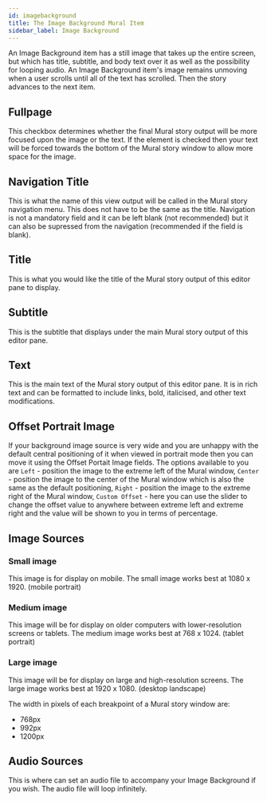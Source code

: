 ```yaml
---
id: imagebackground
title: The Image Background Mural Item
sidebar_label: Image Background
---
```


An Image Background item has a still image that takes up the entire screen, but which has title, subtitle, and body text over it as well as the possibility for looping audio. An Image Background item's image remains unmoving when a user scrolls until all of the text has scrolled. Then the story advances to the next item.

## Fullpage

This checkbox determines whether the final Mural story output will be more focused upon the image or the text. If the element is checked then your text will be forced towards the bottom of the Mural story window to allow more space for the image.

## Navigation Title

This is what the name of this view output will be called in the Mural story navigation menu. This does not have to be the same as the title.
Navigation is not a mandatory field and it can be left blank (not recommended) but it can also be supressed from the navigation (recommended if the field is blank).

## Title

This is what you would like the title of the Mural story output of this editor pane to display.

## Subtitle

This is the subtitle that displays under the main Mural story output of this editor pane.

## Text

This is the main text of the Mural story output of this editor pane. It is in rich text and can be formatted to include links, bold, italicised, and other text modifications.

## Offset Portrait Image

If your background image source is very wide and you are unhappy with the default central positioning of it when viewed in portrait mode then you can move it using the Offset Portait Image fields. The options available to you are `Left` - position the image to the extreme left of the Mural window, `Center` - position the image to the center of the Mural window which is also the same as the default positioning, `Right` - position the image to the extreme right of the Mural window, `Custom Offset` - here you can use the slider to change the offset value to anywhere between extreme left and extreme right and the value will be shown to you in terms of percentage.

## Image Sources

### Small image

This image is for display on mobile. The small image works best at 1080 x 1920. (mobile portrait)

### Medium image

This image will be for display on older computers with lower-resolution screens or tablets. The medium image works best at 768 x 1024. (tablet portrait)

### Large image

This image will be for display on large and high-resolution screens. The large image works best at 1920 x 1080. (desktop landscape)

The width in pixels of each breakpoint of a Mural story window are:

- 768px
- 992px
- 1200px

## Audio Sources

This is where can set an audio file to accompany your Image Background if you wish. The audio file will loop infinitely.
